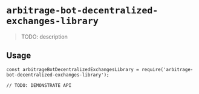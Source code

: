 # `arbitrage-bot-decentralized-exchanges-library`

> TODO: description

## Usage

```
const arbitrageBotDecentralizedExchangesLibrary = require('arbitrage-bot-decentralized-exchanges-library');

// TODO: DEMONSTRATE API
```
